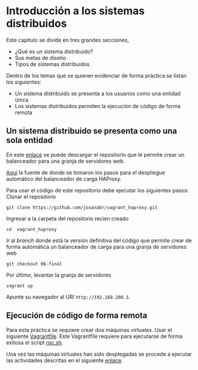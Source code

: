 # Introducción a los sistemas distribuidos

Este capítulo se divide en tres grandes secciones, 

* ¿Qué es un sistema distribuido?
* Sus metas de diseño
* Tipos de sistemas distribuidos

Dentro de los temas que se quieren evidenciar de forma práctica se listan los siguientes:

* Un sistema distribuido se presenta a los usuarios como una entidad única 
* Los sistemas distribuidos permiten la ejecución de código de forma remota

## Un sistema distribuido se presenta como una sola entidad

En este [enlace](https://github.com/josanabr/vagrant_haproxy.git) se puede descargar el repositorio que le permite crear un balanceador para una granja de servidores web. 

[Aquí](https://www.howtoforge.com/tutorial/ubuntu-load-balancer-haproxy/) la fuente de donde se tomaron los pasos para el despliegue automático del balanceador de carga HAProxy. 

Para usar el código de este repositorio debe ejecutar los siguientes pasos:
Clonar el repositorio

```
git clone https://github.com/josanabr/vagrant_haproxy.git
```

Ingresar a la carpeta del repositorio recien creado

```
cd  vagrant_haproxy
```

Ir al *branch* donde está la versión definitiva del código que permite crear de forma automática un balanceador de carga para una granja de servidores web

```
git checkout 06-final
```

Por último, levantar la granja de servidores

```
vagrant up
```

Apunte su navegador al URl `http://192.168.200.5`.

## Ejecución de código de forma remota

Para esta práctica se requiere crear dos máquinas virtuales. 
Usar el siguiente [Vagrantfile](Vagrantfile).
Este Vagrantfile requiere para ejecutarse de forma exitosa el script [rpc.sh](rpc.sh).

Una vez las máquinas virtuales han sido desplegadas se procede a ejecutar las actividades descritas en el siguiente [enlace](https://code-maven.com/rpc-with-python-using-rpyc).

